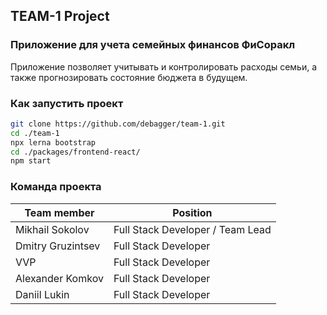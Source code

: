 ## TEAM-1 Project

### Приложение для учета семейных финансов ФиСоракл

Приложение позволяет учитывать и контролировать расходы семьи, а также прогнозировать состояние бюджета в будущем.

### Как запустить проект

```bash
git clone https://github.com/debagger/team-1.git
cd ./team-1
npx lerna bootstrap
cd ./packages/frontend-react/
npm start
```

### Команда проекта

| Team member       | Position                         |
| ----------------- | -------------------------------- |
| Mikhail Sokolov   | Full Stack Developer / Team Lead |
| Dmitry Gruzintsev | Full Stack Developer             |
| VVP               | Full Stack Developer             |
| Alexander Komkov  | Full Stack Developer             |
| Daniil Lukin      | Full Stack Developer             |
